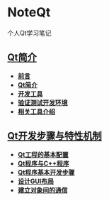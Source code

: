 <!--
author: BRabbitFan
date: 2021-05-24
title: Qt README
tags: Qt,学习笔记
category: Qt学习笔记
status: draft
summary: Qt README
-->

# NoteQt
个人Qt学习笔记

## [Qt简介](Note/0.Qt简介.md)
- [**前言**](Note/0.Qt简介.md/#前言)
- [**Qt简介**](Note/0.Qt简介.md/#Qt简介)
- [**开发工具**](Note/0.Qt简介.md/#开发工具)
- [**验证测试开发环境**](Note/0.Qt简介.md/#验证测试开发环境)
- [**相关工具介绍**](Note/0.Qt简介.md/#相关工具介绍)

## [Qt开发步骤与特性机制](Note/1.Qt开发步骤与特性机制.md)
- [**Qt工程的基本配置**](Note/1.Qt开发步骤与特性机制.md/#Qt工程的基本配置)
- [**Qt程序与C++程序**](Note/1.Qt开发步骤与特性机制.md/#Qt程序与C++程序)
- [**Qt程序基本开发步骤**](Note/1.Qt开发步骤与特性机制.md/#Qt程序基本开发步骤)
- [**设计GUI布局**](Note/1.Qt开发步骤与特性机制.md/#设计GUI布局)
- [**建立对象间的通信**](Note/1.Qt开发步骤与特性机制.md/#建立对象间的通信)